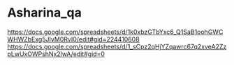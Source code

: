# Asharina_qa
https://docs.google.com/spreadsheets/d/1k0xbzGTbYxc6_Q1SaB1oohGWCWHWZbExg5JIyM0RvI0/edit#gid=224410608
https://docs.google.com/spreadsheets/d/1_sCpz2qHjYZqawrc67q2xveA2ZzpLwUxOWPshNx2lwA/edit#gid=0